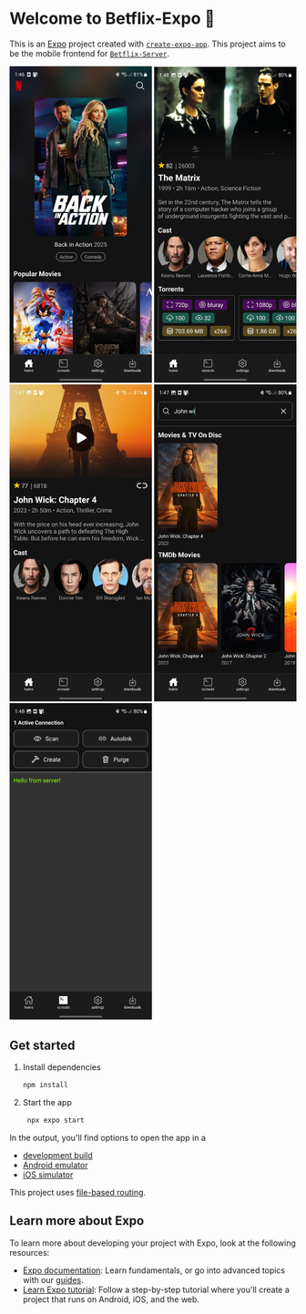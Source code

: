 # Welcome to Betflix-Expo 👋

This is an [Expo](https://expo.dev) project created with [`create-expo-app`](https://www.npmjs.com/package/create-expo-app). This project aims to be the mobile frontend for [`Betflix-Server`](https://github.com/LucaTozzini/Betflix-Server).

<img src="screenshots/Home.jpg" alt="Description" width="250" style="display: inline-block">
<img src="screenshots/TheMatrix.jpg" alt="Description" width="250" style="display: inline-block">
<img src="screenshots/JohnWick4.jpg" alt="Description" width="250"style="display: inline-block">
<img src="screenshots/Search.jpg" alt="Description" width="250" style="display: inline-block">
<img src="screenshots/Console.jpg" alt="Description" width="250" style="display: inline-block">

## Get started

1. Install dependencies

   ```bash
   npm install
   ```

2. Start the app

   ```bash
    npx expo start
   ```

In the output, you'll find options to open the app in a

- [development build](https://docs.expo.dev/develop/development-builds/introduction/)
- [Android emulator](https://docs.expo.dev/workflow/android-studio-emulator/)
- [iOS simulator](https://docs.expo.dev/workflow/ios-simulator/)

This project uses [file-based routing](https://docs.expo.dev/router/introduction).

## Learn more about Expo

To learn more about developing your project with Expo, look at the following resources:

- [Expo documentation](https://docs.expo.dev/): Learn fundamentals, or go into advanced topics with our [guides](https://docs.expo.dev/guides).
- [Learn Expo tutorial](https://docs.expo.dev/tutorial/introduction/): Follow a step-by-step tutorial where you'll create a project that runs on Android, iOS, and the web.
